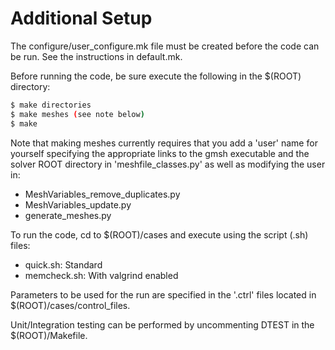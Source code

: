 # Additional Setup

The configure/user_configure.mk file must be created before the code can be run. See the instructions in default.mk.

Before running the code, be sure execute the following in the $(ROOT) directory:
```sh
$ make directories
$ make meshes (see note below)
$ make
```

Note that making meshes currently requires that you add a 'user' name for yourself specifying the appropriate links to
the gmsh executable and the solver ROOT directory in 'meshfile_classes.py' as well as modifying the user in:
- MeshVariables_remove_duplicates.py
- MeshVariables_update.py
- generate_meshes.py

To run the code, cd to $(ROOT)/cases and execute using the script (.sh) files:
- quick.sh:    Standard
- memcheck.sh: With valgrind enabled

Parameters to be used for the run are specified in the '.ctrl' files located in $(ROOT)/cases/control_files.

Unit/Integration testing can be performed by uncommenting DTEST in the $(ROOT)/Makefile.
